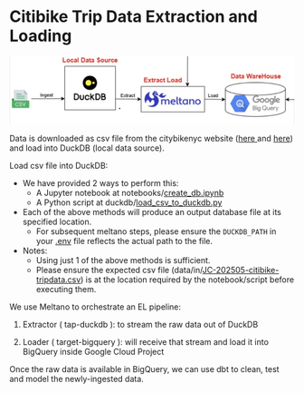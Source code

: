 # Citibike Trip Data Extraction and Loading

![image alt](https://github.com/apache088/ntu-sctp-dsai1f-project-team6/blob/dev/assets/meltano_data_ingestation.jpg)

Data is downloaded as csv file from the citybikenyc website ([here ](https://citibikenyc.com/system-data) and [here](https://s3.amazonaws.com/tripdata/index.html)) and load into DuckDB (local data source).

Load csv file into DuckDB:
- We have provided 2 ways to perform this:
  - A Jupyter notebook at notebooks/[create_db.ipynb](../notebooks/create_db.ipynb)
  - A Python script at duckdb/[load_csv_to_duckdb.py](../duckdb/load_csv_to_duckdb.py)
- Each of the above methods will produce an output database file at its specified location.
  - For subsequent meltano steps, please ensure the `DUCKDB_PATH` in your [.env](../.env) file reflects the actual path to the file.
- Notes:
  - Using just 1 of the above methods is sufficient.
  - Please ensure the expected csv file (data/in/[JC-202505-citibike-tripdata.csv](../data/in/JC-202505-citibike-tripdata.csv)) is at the location required by the notebook/script before executing them.

We use Meltano to orchestrate an EL pipeline:

  1) Extractor ( tap-duckdb ): to stream the raw data out of DuckDB

  2) Loader ( target-bigquery ): will receive that stream and load it into BigQuery inside Google Cloud Project

Once the raw data is available in BigQuery, we can use dbt to clean, test and model the newly-ingested data.
